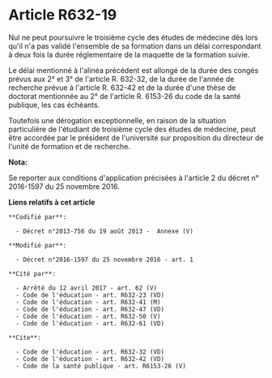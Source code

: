 # Article R632-19

Nul ne peut poursuivre le troisième cycle des études de médecine dès lors qu'il n'a pas validé l'ensemble de sa formation
dans un délai correspondant à deux fois la durée réglementaire de la maquette de la formation suivie. 

Le délai mentionné à l'alinéa précédent est allongé de la durée des congés prévus aux 2° et 3° de l'article R. 632-32, de la
durée de l'année de recherche prévue à l'article R. 632-42 et de la durée d'une thèse de doctorat mentionnée au 2° de
l'article R. 6153-26 du code de la santé publique, les cas échéants. 

Toutefois une dérogation exceptionnelle, en raison de la situation particulière de l'étudiant de troisième cycle des études
de médecine, peut être accordée par le président de l'université sur proposition du directeur de l'unité de formation et de
recherche.

**Nota:**

Se reporter aux conditions d'application précisées à l'article 2 du décret n° 2016-1597 du 25 novembre 2016.

**Liens relatifs à cet article**

	**Codifié par**:

	  - Décret n°2013-756 du 19 août 2013 -  Annexe (V)

	**Modifié par**:

	  - Décret n°2016-1597 du 25 novembre 2016 - art. 1

	**Cité par**:

	  - Arrêté du 12 avril 2017 - art. 62 (V)
	  - Code de l'éducation - art. R632-23 (VD)
	  - Code de l'éducation - art. R632-41 (M)
	  - Code de l'éducation - art. R632-47 (VD)
	  - Code de l'éducation - art. R632-50 (V)
	  - Code de l'éducation - art. R632-61 (VD)

	**Cite**:

	  - Code de l'éducation - art. R632-32 (VD)
	  - Code de l'éducation - art. R632-42 (VD)
	  - Code de la santé publique - art. R6153-26 (V)
